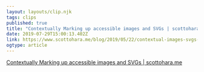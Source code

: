 ```yaml
---
layout: layouts/clip.njk 
tags: clips 
published: true 
title: "Contextually Marking up accessible images and SVGs | scottohara.me" 
date: 2019-07-29T15:00:13.402Z 
link: https://www.scottohara.me/blog/2019/05/22/contextual-images-svgs-and-a11y.html 
ogtype: article 
---
```

[Contextually Marking up accessible images and SVGs | scottohara.me](https://www.scottohara.me/blog/2019/05/22/contextual-images-svgs-and-a11y.html) 
